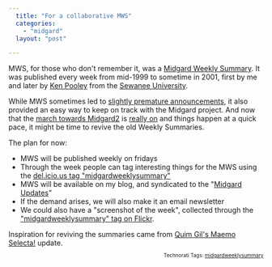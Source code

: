 ```yaml
---
  title: "For a collaborative MWS"
  categories: 
    - "midgard"
  layout: "post"

---
```

MWS, for those who don't remember it, was a <a href="http://lwn.net/2001/0524/a/mws0518.php3">Midgard Weekly Summary</a>. It was published every week from mid-1999 to sometime in 2001, first by me and later by <a href="http://www.linkedin.com/pub/1/a17/5b3">Ken Pooley</a> from the <a href="http://www.sewanee.edu/">Sewanee University</a>.

While MWS sometimes led to <a href="http://www.kaktus.cc/weblog/release-of-midgard-2-slightly-postponed.html">slightly premature announcements</a>, it also provided an easy way to keep on track with the Midgard project. And now that the <a href="http://bergie.iki.fi/blog/midgard-2-time.html">march towards Midgard2</a> is <a href="http://bergie.iki.fi/blog/midgard2-is-becoming-reality.html">really on</a> and things happen at a quick pace, it might be time to revive the old Weekly Summaries.

The plan for now:
<ul><li>MWS will be published weekly on fridays</li><li>Through the week people can tag interesting things for the MWS using the <a href="http://del.icio.us/tag/midgardweeklysummary">del.icio.us tag "midgardweeklysummary"</a></li><li>MWS will be available on my blog, and syndicated to the "<a href="http://www.midgard-project.org/updates">Midgard Updates</a>"</li><li>If the demand arises, we will also make it an email newsletter</li><li>We could also have a "screenshot of the week", collected through the <a href="http://www.flickr.com/photos/tags/midgardweeklysummary">"midgardweeklysummary" tag on Flickr</a>.</li></ul>Inspiration for reviving the summaries came from <a href="http://desdeamericaconamor.org/blog/node/334">Quim Gil's Maemo Selecta!</a> update.
<!-- technorati tags start --><p style="text-align:right;font-size:10px;">Technorati Tags: <a href="http://www.technorati.com/tag/midgardweeklysummary" rel="tag">midgardweeklysummary</a></p><!-- technorati tags end -->